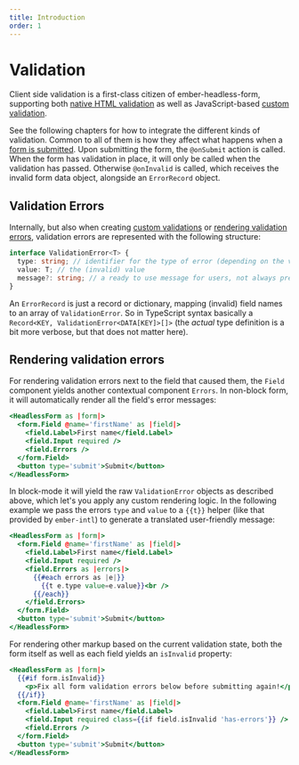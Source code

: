 ```yaml
---
title: Introduction
order: 1
---
```


# Validation

Client side validation is a first-class citizen of ember-headless-form, supporting both [native HTML validation](./native.md) as well as JavaScript-based [custom validation](./custom-validation.md).

See the following chapters for how to integrate the different kinds of validation. Common to all of them is how they affect what happens when a [form is submitted](../usage/data/index.md#getting-data-out). Upon submitting the form, the `@onSubmit` action is called. When the form has validation in place, it will only be called when the validation has passed. Otherwise `@onInvalid` is called, which receives the invalid form data object, alongside an `ErrorRecord` object.

## Validation Errors

Internally, but also when creating [custom validations](./custom-validation.md) or [rendering validation errors](#rendering-validation-errors), validation errors are represented with the following structure:

```ts
interface ValidationError<T> {
  type: string; // identifier for the type of error (depending on the validation solution that generated the error)
  value: T; // the (invalid) value
  message?: string; // a ready to use message for users, not always present (depending on the validation solution that generated the error))
}
```

An `ErrorRecord` is just a record or dictionary, mapping (invalid) field names to an array of `ValidationError`. So in TypeScript syntax basically a `Record<KEY, ValidationError<DATA[KEY]>[]>` (the _actual_ type definition is a bit more verbose, but that does not matter here).

## Rendering validation errors

For rendering validation errors next to the field that caused them, the `Field` component yields another contextual component `Errors`. In non-block form, it will automatically render all the field's error messages:

```hbs
<HeadlessForm as |form|>
  <form.Field @name='firstName' as |field|>
    <field.Label>First name</field.Label>
    <field.Input required />
    <field.Errors />
  </form.Field>
  <button type='submit'>Submit</button>
</HeadlessForm>
```

In block-mode it will yield the raw `ValidationError` objects as described above, which let's you apply any custom rendering logic. In the following example we pass the errors `type` and `value` to a `{{t}}` helper (like that provided by `ember-intl`) to generate a translated user-friendly message:

```hbs
<HeadlessForm as |form|>
  <form.Field @name='firstName' as |field|>
    <field.Label>First name</field.Label>
    <field.Input required />
    <field.Errors as |errors|>
      {{#each errors as |e|}}
        {{t e.type value=e.value}}<br />
      {{/each}}
    </field.Errors>
  </form.Field>
  <button type='submit'>Submit</button>
</HeadlessForm>
```

For rendering other markup based on the current validation state, both the form itself as well as each field yields an `isInvalid` property:

```hbs
<HeadlessForm as |form|>
  {{#if form.isInvalid}}
    <p>Fix all form validation errors below before submitting again!</p>
  {{/if}}
  <form.Field @name='firstName' as |field|>
    <field.Label>First name</field.Label>
    <field.Input required class={{if field.isInvalid 'has-errors'}} />
    <field.Errors />
  </form.Field>
  <button type='submit'>Submit</button>
</HeadlessForm>
```
